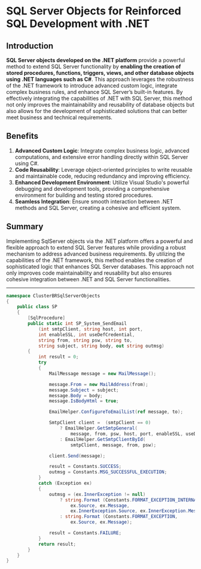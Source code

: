 # SQL Server Objects for Reinforced SQL Development with .NET

## Introduction

**SQL Server objects developed on the .NET platform** provide a powerful method to extend SQL Server functionality by **enabling the creation of stored procedures, functions, triggers, views, and other database objects using .NET languages such as C#**. This approach leverages the robustness of the .NET framework to introduce advanced custom logic, integrate complex business rules, and enhance SQL Server’s built-in features. By effectively integrating the capabilities of .NET with SQL Server, this method not only improves the maintainability and reusability of database objects but also allows for the development of sophisticated solutions that can better meet business and technical requirements.

## Benefits

1. **Advanced Custom Logic**: Integrate complex business logic, advanced computations, and extensive error handling directly within SQL Server using C#.
2. **Code Reusability**: Leverage object-oriented principles to write reusable and maintainable code, reducing redundancy and improving efficiency.
3. **Enhanced Development Environment**: Utilize Visual Studio's powerful debugging and development tools, providing a comprehensive environment for building and testing stored procedures.
4. **Seamless Integration**: Ensure smooth interaction between .NET methods and SQL Server, creating a cohesive and efficient system.

## Summary

Implementing SqlServer objects via the .NET platform offers a powerful and flexible approach to extend SQL Server features while providing a robust mechanism to address advanced business requirements. By utilizing the capabilities of the .NET framework, this method enables the creation of sophisticated logic that enhances SQL Server databases. This approach not only improves code maintainability and reusability but also ensures cohesive integration between .NET and SQL Server functionalities.

___


```csharp
namespace ClusterBRSqlServerObjects
{
    public class SP
    {
        [SqlProcedure]
        public static int SP_System_SendEmail
            (int smtpClient, string host, int port, 
            int enableSSL, int useDefCredential, 
            string from, string psw, string to, 
            string subject, string body, out string outmsg)
        {
            int result = 0;
            try
            {
                MailMessage message = new MailMessage();

                message.From = new MailAddress(from);
                message.Subject = subject;
                message.Body = body;
                message.IsBodyHtml = true;

                EmailHelper.ConfigureToEmailList(ref message, to);

                SmtpClient client =  (smtpClient == 0)
                    ? EmailHelper.GetSmtpGeneral(
                        message, from, psw, host, port, enableSSL, useDefCredential) 
                    : EmailHelper.GetSmtpClientById(
                        smtpClient, message, from, psw);

                client.Send(message);

                result = Constants.SUCCESS;
                outmsg = Constants.MSG_SUCCESSFUL_EXECUTION;
            }
            catch (Exception ex)
            {
                outmsg = (ex.InnerException != null) 
                    ? string.Format (Constants.FORMAT_EXCEPTION_INTERNAL,
                        ex.Source, ex.Message, 
                        ex.InnerException.Source, ex.InnerException.Message)
                    : string.Format (Constants.FORMAT_EXCEPTION, 
                        ex.Source, ex.Message);

                result = Constants.FAILURE;
            }
            return result;
        }
    }
}
```